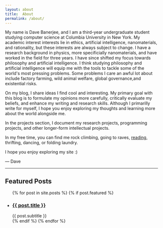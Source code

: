 ```yaml
---
layout: about
title:  About
permalink: /about/
---
```


My name is Dave Banerjee, and I am a third-year undergraduate student studying computer science at Columbia University in New York. My academic interest interests lie in ethics, artificial intelligence, nanomaterials, and rationality, but these interests are always subject to change. I have a research background in physics, more specificially nanomaterials, and have worked in the field for three years. I have since shifted my focus towards philosophy and artificial intelligence. I think studying philosophy and artificial intelligence will equip me with the tools to tackle some of the world's most pressing problems. Some problems I care an awful lot about include factory farming, wild animal welfare, global governance,and existential risks.

On my blog, I share ideas I find cool and interesting. My primary goal with this blog is to formulate my opinions more carefully, critically evaluate my beliefs, and enhance my writing and research skills. Although I primarilly write for myself, I hope you enjoy exploring my thoughts and learning more about the world alongside me.

In the projects section, I document my research projects, programming projects, and other longer-form intellectual projects.

In my free time, you can find me rock climbing, going to raves, [reading](https://www.goodreads.com/user/show/136154707-dave-banerjee), thrifting, dancing, or folding laundry.

I hope you enjoy exploring my site :)

— Dave

---

<h2>Featured Posts</h2>

<ul>
  {% for post in site.posts %}
    {% if post.featured %}
      <li>
        <h3><a href="{{ post.url }}">{{ post.title }}</a></h3>
        {{ post.subtitle }}
      </li>
    {% endif %}
  {% endfor %}
</ul>